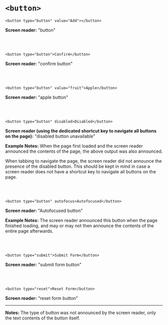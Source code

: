 # `<button>`

    <button type="button" value="Add"></button>

**Screen reader:** "button"

<br><br>

    <button type="button">Confirm</button>

**Screen reader:** "confirm button"

<br><br>

    <button type="button" value="fruit">Apple</button>

**Screen reader:** "apple button"

<br><br>

    <button type="button" disabled>Disabled</button>

**Screen reader (using the dedicated shortcut key to navigate all buttons on the page):** "disabled button unavailable"

**Example Notes:** When the page first loaded and the screen reader announced the contents of the page, the above output was also announced.

When tabbing to navigate the page, the screen reader did not announce the presence of the disabled button. This should be kept in mind in case a screen reader does not have a shortcut key to navigate all buttons on the page.

<br><br>

    <button type="button" autofocus>Autofocused</button>

**Screen reader:** "Autofocused button"

**Example Notes:** The screen reader announced this button when the page finished loading, and may or may not then announce the contents of the entire page afterwards.

<br><br>

    <button type="submit">Submit Form</button>

**Screen reader:** "submit form button"

<br><br>

    <button type="reset">Reset Form</button>

**Screen reader:** "reset form button"

<hr>

**Notes:** The type of button was not announced by the screen reader, only the text contents of the button itself.

